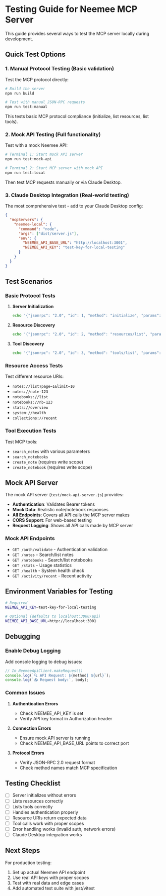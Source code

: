 # Testing Guide for Neemee MCP Server

This guide provides several ways to test the MCP server locally during development.

## Quick Test Options

### 1. **Manual Protocol Testing** (Basic validation)

Test the MCP protocol directly:

```bash
# Build the server
npm run build

# Test with manual JSON-RPC requests
npm run test:manual
```

This tests basic MCP protocol compliance (initialize, list resources, list tools).

### 2. **Mock API Testing** (Full functionality)

Test with a mock Neemee API:

```bash
# Terminal 1: Start mock API server
npm run test:mock-api

# Terminal 2: Start MCP server with mock API
npm run test:local
```

Then test MCP requests manually or via Claude Desktop.

### 3. **Claude Desktop Integration** (Real-world testing)

The most comprehensive test - add to your Claude Desktop config:

```json
{
  "mcpServers": {
    "neemee-local": {
      "command": "node",
      "args": ["dist/server.js"],
      "env": {
        "NEEMEE_API_BASE_URL": "http://localhost:3001",
        "NEEMEE_API_KEY": "test-key-for-local-testing"
      }
    }
  }
}
```

## Test Scenarios

### Basic Protocol Tests

1. **Server Initialization**
   ```bash
   echo '{"jsonrpc": "2.0", "id": 1, "method": "initialize", "params": {"protocolVersion": "2024-11-05", "capabilities": {}}}' | npm run test:local
   ```

2. **Resource Discovery**
   ```bash
   echo '{"jsonrpc": "2.0", "id": 2, "method": "resources/list", "params": {}}' | npm run test:local
   ```

3. **Tool Discovery**
   ```bash
   echo '{"jsonrpc": "2.0", "id": 3, "method": "tools/list", "params": {}}' | npm run test:local
   ```

### Resource Access Tests

Test different resource URIs:

- `notes://list?page=1&limit=10`
- `notes://note-123` 
- `notebooks://list`
- `notebooks://nb-123`
- `stats://overview`
- `system://health`
- `collections://recent`

### Tool Execution Tests

Test MCP tools:

- `search_notes` with various parameters
- `search_notebooks` 
- `create_note` (requires write scope)
- `create_notebook` (requires write scope)

## Mock API Server

The mock API server (`test/mock-api-server.js`) provides:

- **Authentication**: Validates Bearer tokens
- **Mock Data**: Realistic note/notebook responses  
- **All Endpoints**: Covers all API calls the MCP server makes
- **CORS Support**: For web-based testing
- **Request Logging**: Shows all API calls made by MCP server

### Mock API Endpoints

- `GET /auth/validate` - Authentication validation
- `GET /notes` - Search/list notes  
- `GET /notebooks` - Search/list notebooks
- `GET /stats` - Usage statistics
- `GET /health` - System health check
- `GET /activity/recent` - Recent activity

## Environment Variables for Testing

```bash
# Required
NEEMEE_API_KEY=test-key-for-local-testing

# Optional (defaults to localhost:3000/api)
NEEMEE_API_BASE_URL=http://localhost:3001
```

## Debugging

### Enable Debug Logging

Add console logging to debug issues:

```typescript
// In NeemeeApiClient.makeRequest()
console.log(`🔍 API Request: ${method} ${url}`);
console.log(`📤 Request body:`, body);
```

### Common Issues

1. **Authentication Errors**
   - Check NEEMEE_API_KEY is set
   - Verify API key format in Authorization header

2. **Connection Errors**
   - Ensure mock API server is running
   - Check NEEMEE_API_BASE_URL points to correct port

3. **Protocol Errors**
   - Verify JSON-RPC 2.0 request format
   - Check method names match MCP specification

## Testing Checklist

- [ ] Server initializes without errors
- [ ] Lists resources correctly  
- [ ] Lists tools correctly
- [ ] Handles authentication properly
- [ ] Resource URIs return expected data
- [ ] Tool calls work with proper scopes
- [ ] Error handling works (invalid auth, network errors)
- [ ] Claude Desktop integration works

## Next Steps

For production testing:
1. Set up actual Neemee API endpoint
2. Use real API keys with proper scopes
3. Test with real data and edge cases
4. Add automated test suite with jest/vitest